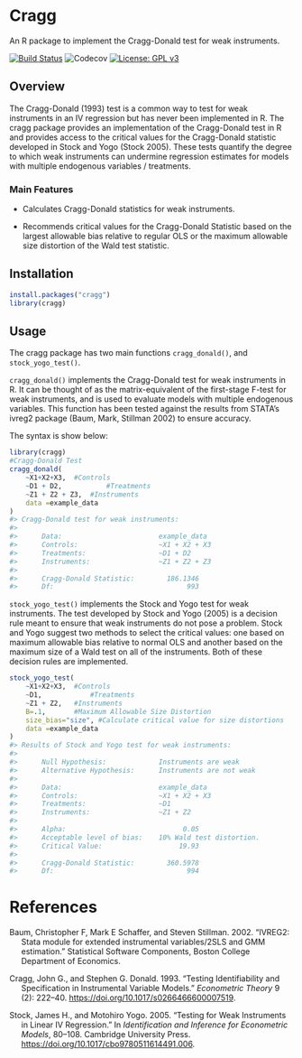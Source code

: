 
# Cragg

An R package to implement the Cragg-Donald test for weak instruments.

[![Build
Status](https://travis-ci.com/beniaminogreen/cragg.svg?branch=main)](https://travis-ci.com/beniaminogreen/cragg)
![Codecov](https://img.shields.io/codecov/c/github/beniaminogreen/cragg)
[![License: GPL
v3](https://img.shields.io/badge/License-GPL%20v3-blue.svg)](https://www.gnu.org/licenses/gpl-3.0.en.html)

## Overview

The Cragg-Donald (1993) test is a common way to test for weak
instruments in an IV regression but has never been implemented in R. The
cragg package provides an implementation of the Cragg-Donald test in R
and provides access to the critical values for the Cragg-Donald
statistic developed in Stock and Yogo (Stock 2005). These tests quantify
the degree to which weak instruments can undermine regression estimates
for models with multiple endogenous variables / treatments.

### Main Features

-   Calculates Cragg-Donald statistics for weak instruments.

-   Recommends critical values for the Cragg-Donald Statistic based on
    the largest allowable bias relative to regular OLS or the maximum
    allowable size distortion of the Wald test statistic.

## Installation

``` r
install.packages("cragg")
library(cragg)
```

## Usage

The cragg package has two main functions `cragg_donald()`, and
`stock_yogo_test()`.

`cragg_donald()` implements the Cragg-Donald test for weak instruments
in R. It can be thought of as the matrix-equivalent of the first-stage
F-test for weak instruments, and is used to evaluate models with
multiple endogenous variables. This function has been tested against the
results from STATA’s ivreg2 package (Baum, Mark, Stillman 2002) to
ensure accuracy.

The syntax is show below:

``` r
library(cragg)
#Cragg-Donald Test
cragg_donald(
    ~X1+X2+X3,  #Controls
    ~D1 + D2,           #Treatments
    ~Z1 + Z2 + Z3,  #Instruments
    data =example_data
)
#> Cragg-Donald test for weak instruments:
#> 
#>      Data:                        example_data 
#>      Controls:                    ~X1 + X2 + X3 
#>      Treatments:                  ~D1 + D2 
#>      Instruments:                 ~Z1 + Z2 + Z3 
#> 
#>      Cragg-Donald Statistic:        186.1346 
#>      Df:                                 993
```

`stock_yogo_test()` implements the Stock and Yogo test for weak
instruments. The test developed by Stock and Yogo (2005) is a decision
rule meant to ensure that weak instruments do not pose a problem. Stock
and Yogo suggest two methods to select the critical values: one based on
maximum allowable bias relative to normal OLS and another based on the
maximum size of a Wald test on all of the instruments. Both of these
decision rules are implemented.

``` r
stock_yogo_test(
    ~X1+X2+X3,  #Controls
    ~D1,            #Treatments
    ~Z1 + Z2,   #Instruments
    B=.1,       #Maximum Allowable Size Distortion
    size_bias="size", #Calculate critical value for size distortions
    data =example_data
)
#> Results of Stock and Yogo test for weak instruments:
#> 
#>      Null Hypothesis:             Instruments are weak 
#>      Alternative Hypothesis:      Instruments are not weak 
#> 
#>      Data:                        example_data 
#>      Controls:                    ~X1 + X2 + X3 
#>      Treatments:                  ~D1 
#>      Instruments:                 ~Z1 + Z2 
#> 
#>      Alpha:                             0.05 
#>      Acceptable level of bias:    10% Wald test distortion.
#>      Critical Value:                   19.93 
#> 
#>      Cragg-Donald Statistic:        360.5978 
#>      Df:                                 994
```

# References

<div id="refs" class="references csl-bib-body hanging-indent">

<div id="ref-ivreg2" class="csl-entry">

Baum, Christopher F, Mark E Schaffer, and Steven Stillman. 2002. “<span
class="nocase">IVREG2: Stata module for extended instrumental
variables/2SLS and GMM estimation</span>.” Statistical Software
Components, Boston College Department of Economics.

</div>

<div id="ref-Cragg_1993" class="csl-entry">

Cragg, John G., and Stephen G. Donald. 1993. “Testing Identifiability
and Specification in Instrumental Variable Models.” *Econometric Theory*
9 (2): 222–40. <https://doi.org/10.1017/s0266466600007519>.

</div>

<div id="ref-Stock_2005" class="csl-entry">

Stock, James H., and Motohiro Yogo. 2005. “Testing for Weak Instruments
in Linear IV Regression.” In *Identification and Inference for
Econometric Models*, 80–108. Cambridge University Press.
<https://doi.org/10.1017/cbo9780511614491.006>.

</div>

</div>
